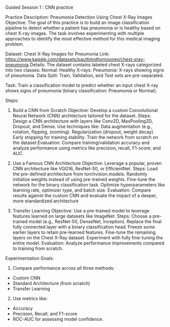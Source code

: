 Guided Session 1 : CNN practice 

Practice Description: Pneumonia Detection Using Chest X-Ray Images
Objective:
The goal of this practice is to build an image classification pipeline to detect whether a patient has pneumonia or is healthy based on chest X-ray images. The task involves experimenting with multiple approaches to identify the most effective method for this medical imaging problem.



Dataset: Chest X-Ray Images for Pneumonia
Link: https://www.kaggle.com/datasets/paultimothymooney/chest-xray-pneumonia
Details: The dataset contains labeled chest X-rays categorized into two classes:
Normal: Healthy X-rays.
Pneumonia: X-rays showing signs of pneumonia.
Data Split: Train, Validation, and Test sets are pre-separated.

Task:
Train a classification model to predict whether an input chest X-ray shows signs of pneumonia (binary classification: Pneumonia or Normal).



Steps:

1. Build a CNN from Scratch
Objective: Develop a custom Convolutional Neural Network (CNN) architecture tailored for the dataset.
Steps:
Design a CNN architecture with layers like Conv2D, MaxPooling2D, Dropout, and Dense.
Use techniques like:
Data augmentation (e.g., rotation, flipping, zooming).
Regularization (dropout, weight decay).
Early stopping for training stability.
Train the network from scratch on the dataset.Evaluation: Compare training/validation accuracy and analyze performance using metrics like precision, recall, F1-score, and AUC.

2. Use a Famous CNN Architecture
Objective: Leverage a popular, proven CNN architecture like VGG16, ResNet-50, or EfficientNet.
Steps:
Load the pre-defined architecture from torchvision.models.
Randomly initialize weights instead of using pre-trained weights.
Fine-tune the network for the binary classification task.
Optimize hyperparameters like learning rate, optimizer type, and batch size.
Evaluation: Compare results against the custom CNN and evaluate the impact of a deeper, more standardized architecture

3. Transfer Learning
Objective: Use a pre-trained model to leverage features learned on large datasets like ImageNet.
Steps:
Choose a pre-trained model (e.g., ResNet-50, DenseNet, Inception).
Replace the final fully connected layer with a binary classification head.
Freeze some earlier layers to retain pre-learned features.
Fine-tune the remaining layers on the Chest X-Ray dataset.
Experiment with fully fine-tuning the entire model.
Evaluation: Analyze performance improvements compared to training from scratch.

Experimentation Goals:

1. Compare performance across all three methods:

* Custom CNN
* Standard Architecture (from scratch)
* Transfer Learning

2. Use metrics like:
* Accuracy
* Precision, Recall, and F1-score
* ROC-AUC for assessing model confidence.

